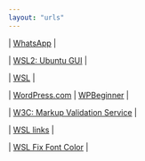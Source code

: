 ```yaml
---
layout: "urls"
---
```


| [WhatsApp](https://web.whatsapp.com/) |

| [WSL2: Ubuntu GUI](https://www.youtube.com/watch?v=IL7Jd9rjgrM) |

| [WSL](https://wsl.vlsm.org/) |

| [WordPress.com](https://wordpress.com/learn/) | [WPBeginner](https://www.wpbeginner.com/) |

| [W3C: Markup Validation Service](http://validator.w3.org/) |

| [WSL links](https://rahmatm.samik-ibrahim.vlsm.org/2018/02/windows-subsystem-for-linux-ubuntu-16.html) |

| [WSL Fix Font Color](https://blog.programster.org/fix-font-colors-in-windows-10-bash) |



